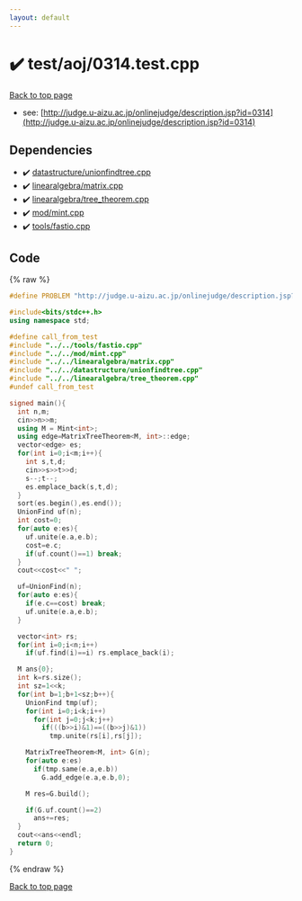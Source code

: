 ```yaml
---
layout: default
---
```


<!-- mathjax config similar to math.stackexchange -->
<script type="text/javascript" async
  src="https://cdnjs.cloudflare.com/ajax/libs/mathjax/2.7.5/MathJax.js?config=TeX-MML-AM_CHTML">
</script>
<script type="text/x-mathjax-config">
  MathJax.Hub.Config({
    TeX: { equationNumbers: { autoNumber: "AMS" }},
    tex2jax: {
      inlineMath: [ ['$','$'] ],
      processEscapes: true
    },
    "HTML-CSS": { matchFontHeight: false },
    displayAlign: "left",
    displayIndent: "2em"
  });
</script>

<script type="text/javascript" src="https://cdnjs.cloudflare.com/ajax/libs/jquery/3.4.1/jquery.min.js"></script>
<script src="https://cdn.jsdelivr.net/npm/jquery-balloon-js@1.1.2/jquery.balloon.min.js" integrity="sha256-ZEYs9VrgAeNuPvs15E39OsyOJaIkXEEt10fzxJ20+2I=" crossorigin="anonymous"></script>
<script type="text/javascript" src="../../../assets/js/copy-button.js"></script>
<link rel="stylesheet" href="../../../assets/css/copy-button.css" />


# :heavy_check_mark: test/aoj/0314.test.cpp


[Back to top page](../../../index.html)

* see: [http://judge.u-aizu.ac.jp/onlinejudge/description.jsp?id=0314](http://judge.u-aizu.ac.jp/onlinejudge/description.jsp?id=0314)


## Dependencies
* :heavy_check_mark: [datastructure/unionfindtree.cpp](../../../library/datastructure/unionfindtree.cpp.html)
* :heavy_check_mark: [linearalgebra/matrix.cpp](../../../library/linearalgebra/matrix.cpp.html)
* :heavy_check_mark: [linearalgebra/tree_theorem.cpp](../../../library/linearalgebra/tree_theorem.cpp.html)
* :heavy_check_mark: [mod/mint.cpp](../../../library/mod/mint.cpp.html)
* :heavy_check_mark: [tools/fastio.cpp](../../../library/tools/fastio.cpp.html)


## Code
{% raw %}
```cpp
#define PROBLEM "http://judge.u-aizu.ac.jp/onlinejudge/description.jsp?id=0314"

#include<bits/stdc++.h>
using namespace std;

#define call_from_test
#include "../../tools/fastio.cpp"
#include "../../mod/mint.cpp"
#include "../../linearalgebra/matrix.cpp"
#include "../../datastructure/unionfindtree.cpp"
#include "../../linearalgebra/tree_theorem.cpp"
#undef call_from_test

signed main(){
  int n,m;
  cin>>n>>m;
  using M = Mint<int>;
  using edge=MatrixTreeTheorem<M, int>::edge;
  vector<edge> es;
  for(int i=0;i<m;i++){
    int s,t,d;
    cin>>s>>t>>d;
    s--;t--;
    es.emplace_back(s,t,d);
  }
  sort(es.begin(),es.end());
  UnionFind uf(n);
  int cost=0;
  for(auto e:es){
    uf.unite(e.a,e.b);
    cost=e.c;
    if(uf.count()==1) break;
  }
  cout<<cost<<" ";

  uf=UnionFind(n);
  for(auto e:es){
    if(e.c==cost) break;
    uf.unite(e.a,e.b);
  }

  vector<int> rs;
  for(int i=0;i<n;i++)
    if(uf.find(i)==i) rs.emplace_back(i);

  M ans{0};
  int k=rs.size();
  int sz=1<<k;
  for(int b=1;b+1<sz;b++){
    UnionFind tmp(uf);
    for(int i=0;i<k;i++)
      for(int j=0;j<k;j++)
        if(((b>>i)&1)==((b>>j)&1))
          tmp.unite(rs[i],rs[j]);

    MatrixTreeTheorem<M, int> G(n);
    for(auto e:es)
      if(tmp.same(e.a,e.b))
        G.add_edge(e.a,e.b,0);

    M res=G.build();

    if(G.uf.count()==2)
      ans+=res;
  }
  cout<<ans<<endl;
  return 0;
}

```
{% endraw %}

[Back to top page](../../../index.html)

